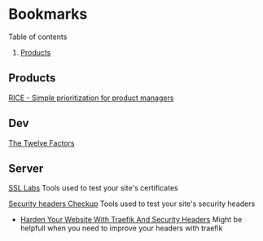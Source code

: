 # Bookmarks

Table of contents

1. [Products](#products)

## Products

[RICE - Simple prioritization for product managers](https://www.intercom.com/blog/rice-simple-prioritization-for-product-managers)


## Dev

[The Twelve Factors](https://12factor.net/)

## Server

[SSL Labs](www.ssllabs.com) Tools used to test your site's certificates

[Security headers Checkup](https://securityheaders.com/) Tools used to test your site's security headers
- [Harden Your Website With Traefik And Security Headers](https://levelup.gitconnected.com/harden-your-website-with-traefik-and-security-headers-a595844c4f1b) Might be helpfull when you need to improve your headers with traefik

